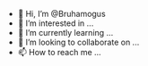 - 👋 Hi, I’m @Bruhamogus
- 👀 I’m interested in ...
- 🌱 I’m currently learning ...
- 💞️ I’m looking to collaborate on ...
- 📫 How to reach me ...

<!---
Bruhamogus/Bruhamogus is a ✨ special ✨ repository because its `README.md` (this file) appears on your GitHub profile.
You can click the Preview link to take a look at your changes.
--->

